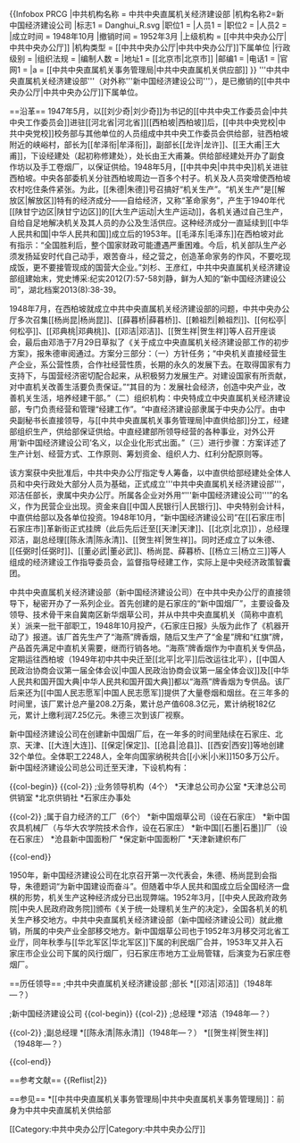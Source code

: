 {{Infobox PRCG
|中共机构名称 = 中共中央直属机关经济建设部
|机构名称2=新中国经济建设公司
|标志1 = Danghui_R.svg
|职位1 = 
|人员1 = 
|职位2 = 
|人员2 = 
|成立时间 = 1948年10月
|撤销时间 = 1952年3月
|上级机构 = [[中共中央办公厅|中共中央办公厅]]
|机构类型 = [[中共中央办公厅|中共中央办公厅]]下属单位
|行政级别 = 
|组织法规 = 
|编制人数 = 
|地址1 = [[北京市|北京市]]
|邮编1 =
|电话1 = 
|官网1 = 
|a = [[中共中央直属机关事务管理局|中共中央直属机关供应部]]
}}
'''中共中央直属机关经济建设部'''（对外称'''新中国经济建设公司'''），是已撤销的[[中共中央办公厅|中共中央办公厅]]下属单位。

==沿革==
1947年5月，以[[刘少奇|刘少奇]]为书记的[[中共中央工作委员会|中共中央工作委员会]]进驻[[河北省|河北省]][[西柏坡|西柏坡]]后，[[中共中央党校|中共中央党校]]校务部与其他单位的人员组成中共中央工作委员会供给部，驻西柏坡附近的峡峪村，部长为[[牟泽衔|牟泽衔]]，副部长[[龙许|龙许]]、[[王大甫|王大甫]]，下设经建处（起初称修建处），处长由王大甫兼。供给部经建处开办了副食作坊以及手工卷烟厂，以保证供给。1948年5月，[[中共中央|中共中央]]机关进驻西柏坡。中央各部委机关分驻西柏坡周边一百多个村子。机关及人员突增使西柏坡农村吃住条件紧张。为此，[[朱德|朱德]]号召搞好“机关生产”。“机关生产”是[[解放区|解放区]]特有的经济成分——自给经济，又称“革命家务”，产生于1940年代[[陕甘宁边区|陕甘宁边区]]的[[大生产运动|大生产运动]]，各机关通过自己生产，自给自足地解决机关及其人员的办公及生活供应。这种经济成分一直延续到[[中华人民共和国|中华人民共和国]]成立后的1953年。[[毛泽东|毛泽东]]在西柏坡对此有指示：“全国胜利后，整个国家财政可能遭遇严重困难。今后，机关部队生产必须发扬延安时代自己动手，艰苦奋斗，经之营之，创造革命家务的作风，不要吃现成饭，更不要接管现成的国营大企业。”<ref name=liu>刘杉、王彦红，中共中央直属机关经济建设部组建始末，党史博采:纪实2012(7):57-58</ref><ref name=liujing>刘静，鲜为人知的“新中国经济建设公司”，湖北档案2013(8):38-39</ref>。

1948年7月，在西柏坡就成立中共中央直属机关经济建设部的问题，中共中央办公厅多次召集[[杨尚昆|杨尚昆]]、[[薛暮桥|薛暮桥]]、[[赖祖烈|赖祖烈]]、[[何松亭|何松亭]]、[[邓典桃|邓典桃]]、[[邓洁|邓洁]]、[[贺生祥|贺生祥]]等人召开座谈会，最后由邓浩于7月29日草拟了《关于成立中央直属机关经济建设部工作的初步方案》，报朱德审阅通过。方案分三部分：（一）方针任务；“中央机关直接经营生产企业，系公营性质，合作社经营性质，长期的永久的发展下去。在取得国家有力支持下，与国营经济密切配合起来，从积极努力发展生产。对建设国家有所贡献，对中直机关改善生活要负责保证。”“其目的为：发展社会经济，创造中央产业，改善机关生活，培养经建干部。”（二）组织机构：中央特成立中央直属机关经济建设部，专门负责经营和管理“经建工作”。“中直经济建设部隶属于中央办公厅。由中央副秘书长直接领导，与[[中共中央直属机关事务管理局|中直供给部]]分工，经建部组织生产，供给部保证供给。中直经建部所领导经营的各种事业，对外公开用‘新中国经济建设公司’名义，以企业化形式出面。”（三）进行步骤：方案详述了生产计划、经营方式、工作原则、筹划资金、组织人力、红利分配原则等<ref name=liu/><ref name=liujing/>。

该方案获中央批准后，中共中央办公厅指定专人筹备，以中直供给部经建处全体人员和中央行政处大部分人员为基础，正式成立'''中共中央直属机关经济建设部'''，邓洁任部长，隶属中央办公厅。所属各企业对外用“'''新中国经济建设公司'''”的名义，作为民营企业出现。资金来自[[中国人民银行|人民银行]]、中央特别会计科，中直供给部以及各单位投资。1948年10月，“新中国经济建设公司”在[[石家庄市|石家庄市]]革新街正式挂牌（此后先后迁至[[天津|天津]]、[[北京|北京]]），总经理邓洁，副总经理[[陈永清|陈永清]]、[[贺生祥|贺生祥]]。同时还成立了以朱德、[[任弼时|任弼时]]、[[董必武|董必武]]、杨尚昆、薛暮桥、[[杨立三|杨立三]]等人组成的经济建设工作指导委员会，监督指导经建工作，实际上是中央经济政策智囊团<ref name=liu/><ref name=liujing/>。

中共中央直属机关经济建设部（新中国经济建设公司）在中共中央办公厅的直接领导下，秘密开办了一系列企业。首先创建的是石家庄的“新中国烟厂”，主要设备及领导、技术骨干来自冀南区新华烟草公司，并从中共中央直属机关（简称中直机关）派来一批干部职工，1948年10月投产，《石家庄日报》头版为此作了《机器开动了》报道。该厂首先生产了“海燕”牌香烟，随后又生产了“金星”牌和“红旗”牌，产品首先满足中直机关需要，继而行销各地。“海燕”牌香烟作为中直机关专供品，定期运往西柏坡（1949年初中共中央迁至[[北平|北平]]后改运往北平），[[中国人民政治协商会议第一届全体会议|中国人民政治协商会议第一届全体会议]]及[[中华人民共和国开国大典|中华人民共和国开国大典]]都以“海燕”牌香烟为专供品。该厂后来还为[[中国人民志愿军|中国人民志愿军]]提供了大量卷烟和烟丝。在三年多的时间里，该厂累计总产量208.2万条，累计总产值608.3亿元，累计纳税182亿元，累计上缴利润7.25亿元。朱德三次到该厂视察<ref name=liu/><ref name=liujing/>。

新中国经济建设公司在创建新中国烟厂后，在一年多的时间里陆续在石家庄、北京、天津、[[大连|大连]]、[[保定|保定]]、[[沧县|沧县]]、[[西安|西安]]等地创建32个单位。全体职工2248人，全年向国家纳税共合[[小米|小米]]150多万公斤。新中国经济建设公司总公司迁至天津，下设机构有<ref name=liu/><ref name=liujing/>：

{{col-begin}}
{{col-2}}
;业务领导机构（4个）
*天津总公司办公室
*天津总公司供销室
*北京供销社
*石家庄办事处

{{col-2}}
;属于自力经济的工厂（6个）
*新中国烟草公司（设在石家庄）
*新中国农具机械厂（与华大农学院技术合作，设在石家庄）
*新中国[[石墨|石墨]]厂（设在石家庄）
*沧县新中国面粉厂
*保定新中国面粉厂
*天津新建织布厂

{{col-end}}

1950年，新中国经济建设公司在北京召开第一次代表会，朱德、杨尚昆到会指导，朱德题词“为新中国建设而奋斗”。但随着中华人民共和国成立后全国经济一盘棋的形势，机关生产这种经济成分已出现弊端。1952年3月，[[中央人民政府政务院|中央人民政府政务院]]颁布《关于统一处理机关生产的决定》，全国各机关的机关生产移交地方。中共中央直属机关经济建设部（新中国经济建设公司）就此撤销，所属的中央产业全部移交地方。新中国烟草公司也于1952年3月移交河北省工业厅，同年秋季与[[华北军区|华北军区]]下属的利民烟厂合并，1953年又并入石家庄市企业公司下属的风行烟厂，归石家庄市地方工业局管辖，后演变为石家庄卷烟厂<ref name=liu/><ref name=liujing/>。

==历任领导==
;中共中央直属机关经济建设部
;部长
*[[邓洁|邓洁]]（1948年—？）

;新中国经济建设公司
{{col-begin}}
{{col-2}}
;总经理
*邓洁（1948年—？）

{{col-2}}
;副总经理
*[[陈永清|陈永清]]（1948年—？）
*[[贺生祥|贺生祥]]（1948年—？）

{{col-end}}

==参考文献==
{{Reflist|2}}

==参见==
*[[中共中央直属机关事务管理局|中共中央直属机关事务管理局]]：前身为中共中央直属机关供给部

[[Category:中共中央办公厅|Category:中共中央办公厅]]